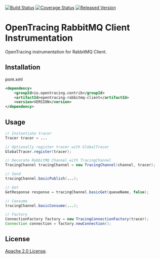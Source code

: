 [![Build Status][ci-img]][ci] [![Coverage Status][cov-img]][cov] [![Released Version][maven-img]][maven]

# OpenTracing RabbitMQ Client Instrumentation
OpenTracing instrumentation for RabbitMQ Client.

## Installation

pom.xml
```xml
<dependency>
    <groupId>io.opentracing.contrib</groupId>
    <artifactId>opentracing-rabbitmq-client</artifactId>
    <version>VERSION</version>
</dependency>
```

## Usage


```java
// Instantiate tracer
Tracer tracer = ...

// Optionally register tracer with GlobalTracer
GlobalTracer.register(tracer);

// Decorate RabbitMQ Channel with TracingChannel
TracingChannel tracingChannel = new TracingChannel(channel, tracer);

// Send
tracingChannel.basicPublish(...);

// Get
GetResponse response = tracingChannel.basicGet(queueName, false);

// Consume
tracingChannel.basicConsume(...);

// Factory
ConnectionFactory factory = new TracingConnectionFactory(tracer);
Connection connection = factory.newConnection();

```

## License

[Apache 2.0 License](./LICENSE).

[ci-img]: https://travis-ci.org/opentracing-contrib/java-rabbitmq-client.svg?branch=master
[ci]: https://travis-ci.org/opentracing-contrib/java-rabbitmq-client
[cov-img]: https://coveralls.io/repos/github/opentracing-contrib/java-rabbitmq-client/badge.svg?branch=master
[cov]: https://coveralls.io/github/opentracing-contrib/java-rabbitmq-client?branch=master
[maven-img]: https://img.shields.io/maven-central/v/io.opentracing.contrib/opentracing-rabbitmq-client.svg
[maven]: http://search.maven.org/#search%7Cga%7C1%7Copentracing-rabbitmq-client
